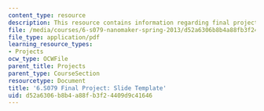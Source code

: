 ```yaml
---
content_type: resource
description: This resource contains information regarding final project.
file: /media/courses/6-s079-nanomaker-spring-2013/d52a6306b8b4a88fb3f24409d9c41646_MIT6_S079S13_projects.pdf
file_type: application/pdf
learning_resource_types:
- Projects
ocw_type: OCWFile
parent_title: Projects
parent_type: CourseSection
resourcetype: Document
title: '6.S079 Final Project: Slide Template'
uid: d52a6306-b8b4-a88f-b3f2-4409d9c41646
---
```

